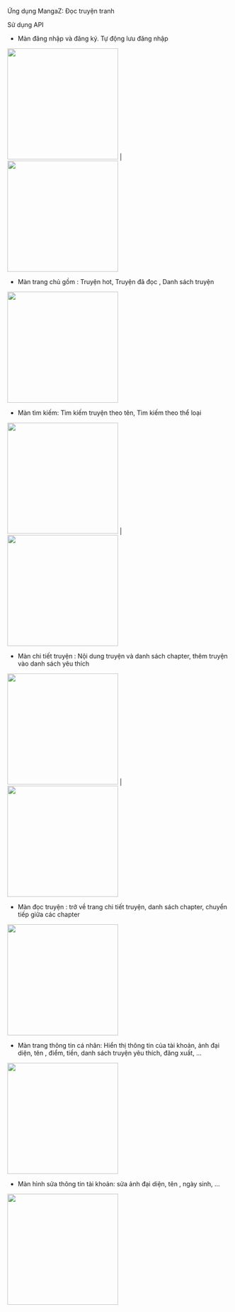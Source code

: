 Ứng dụng MangaZ: Đọc truyện tranh 

Sử dụng API 

 + Màn đăng nhập và đăng ký. Tự động lưu đăng nhập 

<img src="https://img.upanh.tv/2022/12/10/318963802_1439126363283597_8623184102712441555_n.jpg" width="250"> | <img src="https://img.upanh.tv/2022/12/10/318880036_925358488391673_7023595832185942054_n.jpg" width="250">

 + Màn trang chủ gồm : Truyện hot, Truyện đã đọc , Danh sách truyện 

<img src="https://scontent.fhan19-1.fna.fbcdn.net/v/t1.15752-9/318942682_934532237532647_5378788009862930447_n.jpg?_nc_cat=107&ccb=1-7&_nc_sid=ae9488&_nc_ohc=s7yqM6qHiI0AX87cMgM&_nc_ht=scontent.fhan19-1.fna&oh=03_AdRuN12ah_yG9qIu56-_o3fNjN-yrb5C064vWEYmfiHnrQ&oe=63BBA99C" width="250">

 + Màn tìm kiếm: Tìm kiếm truyện theo tên, Tìm kiếm theo thể loại 

<img src="https://scontent.fhan19-1.fna.fbcdn.net/v/t1.15752-9/318880018_605483141579661_2888096591955609031_n.jpg?_nc_cat=106&ccb=1-7&_nc_sid=ae9488&_nc_ohc=JVPgB2xestQAX-POQub&_nc_ht=scontent.fhan19-1.fna&oh=03_AdQe0A2Wx0VVvLIwGXz8IYOuQPoCXwX50Nsoq_cBicfLlQ&oe=63BBA32F" width="250"> | <img src="https://scontent.fhan19-1.fna.fbcdn.net/v/t1.15752-9/319088410_468593468683215_7491590875094000804_n.jpg?_nc_cat=108&ccb=1-7&_nc_sid=ae9488&_nc_ohc=s06b2MG8iE0AX8wDGsB&_nc_ht=scontent.fhan19-1.fna&oh=03_AdQICUcT6-K2PF70d_yiVvdeLY7JG5OkL_qlp5TYZZFLTw&oe=63BBB241" width="250">

 + Màn chi tiết truyện : Nội dung truyện và danh sách chapter, thêm truyện vào danh sách yêu thích

<img src="https://scontent.fhan19-1.fna.fbcdn.net/v/t1.15752-9/318816690_830659804808492_3381911981881745823_n.jpg?_nc_cat=109&ccb=1-7&_nc_sid=ae9488&_nc_ohc=BWFSFjWXE4sAX_GzDl5&tn=yJAhAXKNaXCL6oab&_nc_ht=scontent.fhan19-1.fna&oh=03_AdQRyC8F8rLYGqX_YgKixPDJKMFIRNoKqrCQwy2Hg9k5Hw&oe=63BBC422" width="250"> | <img src="https://scontent.fhan19-1.fna.fbcdn.net/v/t1.15752-9/318855054_5796190010427386_6898210512027952846_n.jpg?_nc_cat=101&ccb=1-7&_nc_sid=ae9488&_nc_ohc=2jtQtolbfsoAX80LTLP&tn=yJAhAXKNaXCL6oab&_nc_ht=scontent.fhan19-1.fna&oh=03_AdT-QN6nQdJzh4HkcXTjbt4Cb1jqYJsz0GIJYl-70AWWWw&oe=63BBAB42" width="250">

+ Màn đọc truyện :  trở về trang chi tiết truyện, danh sách chapter, chuyển tiếp giữa các chapter

<img src="https://scontent.fhan19-1.fna.fbcdn.net/v/t1.15752-9/318870690_600107985217762_8282517286342065200_n.jpg?_nc_cat=101&ccb=1-7&_nc_sid=ae9488&_nc_ohc=9KqKH8ijvF4AX-jsnHJ&_nc_ht=scontent.fhan19-1.fna&oh=03_AdSu2FguFBFW1qgOYgNYhYd6N8JlKmbuRKVJSXAK_j2qHQ&oe=63BBBE16" width="250">

+ Màn trang thông tin cá nhân: Hiển thị thông tin của tài khoản, ảnh đại diện, tên , điểm, tiền, danh sách truyện yêu thích, đăng xuất, ...

<img src="https://scontent.fhan19-1.fna.fbcdn.net/v/t1.15752-9/318943265_822962135429295_2923137160844997781_n.jpg?_nc_cat=111&ccb=1-7&_nc_sid=ae9488&_nc_ohc=0Wj2hnwEg7IAX-G3Mb7&_nc_ht=scontent.fhan19-1.fna&oh=03_AdSKVFLIBZjM2-qJHcU3RArFEAKsrC6jAGqa7cXQDUCNdA&oe=63BBCC82" width="250">

+ Màn hình sửa thông tin tài khoản: sửa ảnh đại diện, tên , ngày sinh, ...

<img src="https://scontent.fhan19-1.fna.fbcdn.net/v/t1.15752-9/319032848_456591749962627_8147982247570674795_n.jpg?_nc_cat=105&ccb=1-7&_nc_sid=ae9488&_nc_ohc=CwvRNcx_rmEAX_M_FjS&_nc_ht=scontent.fhan19-1.fna&oh=03_AdTeXmmurlsGBlyBAtzBRiTnW2tjRYegPH9PAmrZbnM2VA&oe=63BBBD89" width="250">



